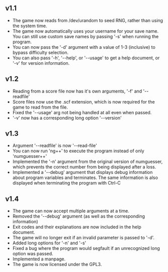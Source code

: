 ## v1.1
- The game now reads from /dev/urandom to seed RNG, rather than using the system time.
- The game now automatically uses your username for your save name. You can still use custom save names by passing '-s' when running the program.
- You can now pass the '-d' argument with a value of 1-3 (inclusive) to bypass difficulty selection.
- You can also pass '-h', '--help', or '--usage' to get a help document, or '-v' for version information.

## v1.2
- Reading from a score file now has it's own arguments, '-f' and '--readfile'
- Score files now use the .scf extension, which is now required for the game to read from the file.
- Fixed the '--usage' arg not being handled at all even when passed.
- '-v' now has a corresponding long option '--version'

## v1.3
- Argument '--readfile' is now '--read-file'
- You can now run 'ng++' to execute the program instead of only 'numguesser++'
- Implemented the '-n' argument from the original version of numguesser, which prevents the correct number from being displayed after a loss.
- Implemented a '--debug' argument that displays debug information about program variables and terminates. The same information is also displayed when terminating the program with Ctrl-C

## v1.4
- The game can now accept multiple arguments at a time.
- Removed the '--debug' argument (as well as the corresponding information)
- Exit codes and their explanations are now included in the help document.
- The game will no longer exit if an invalid parameter is passed to '-d'.
- Added long options for '-n' and '-s'
- Fixed a bug where the program would segfault if an unrecognized long option was passed.
- Implemented a manpage.
- The game is now licensed under the GPL3.
